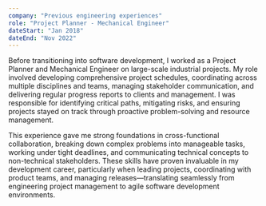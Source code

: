 ```yaml
---
company: "Previous engineering experiences"
role: "Project Planner - Mechanical Engineer"
dateStart: "Jan 2018"
dateEnd: "Nov 2022"
---
```


Before transitioning into software development, I worked as a Project Planner and Mechanical Engineer on large-scale industrial projects. My role involved developing comprehensive project schedules, coordinating across multiple disciplines and teams, managing stakeholder communication, and delivering regular progress reports to clients and management. I was responsible for identifying critical paths, mitigating risks, and ensuring projects stayed on track through proactive problem-solving and resource management.

This experience gave me strong foundations in cross-functional collaboration, breaking down complex problems into manageable tasks, working under tight deadlines, and communicating technical concepts to non-technical stakeholders. These skills have proven invaluable in my development career, particularly when leading projects, coordinating with product teams, and managing releases—translating seamlessly from engineering project management to agile software development environments.
